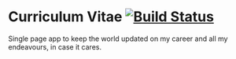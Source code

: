 # Curriculum Vitae [![Build Status](https://travis-ci.org/matt3188/Curriculum-vitae.svg?branch=master)](https://travis-ci.org/matt3188/Curriculum-vitae)
Single page app to keep the world updated on my career and all my endeavours, in case it cares.
